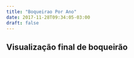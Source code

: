 ```yaml
---
title: "Boqueirao Por Ano"
date: 2017-11-28T09:34:05-03:00
draft: false
---
```




<div class="container">
    <div class="row">
      <h2>Visualização final de boqueirão</h2>
    </div>
    <div class="row mychart" id="chart">
    </div>

  <script type="text/javascript">
    "use strict"

    var alturaSVG = 400, larguraSVG = 900;
    var	margin = {top: 10, right: 20, bottom:30, left: 45},
        larguraVis = larguraSVG - margin.left - margin.right,
        alturaVis = alturaSVG - margin.top - margin.bottom;


  function desenhaCirculos(dados) {

    var grafico = d3.select('#chart')
      .append('svg')
        .attr('width', larguraVis + margin.left + margin.right)
        .attr('height', alturaVis + margin.top + margin.bottom)
      .append('g') // para entender o <g> vá em x03-detalhes-svg.html
        .attr('transform', 'translate(' +  margin.left + ',' + margin.top + ')');



    var x = d3.scaleBand()
              .domain(dados.map((dados, indice) => dados.mes))
              .range([0, larguraVis]);

    var y = d3.scaleLinear()
              .domain([0, 100])
              .range([alturaVis, 0]); // Configure essa escala com domain e range






    grafico.selectAll('g')
            .data(dados)
            .enter()
              .append('circle')
                .attr("cx", d => x(d.mes) + 40)
                .attr("cy", d => y(d.mediana))
                .attr("r", d => d.noventa_percentil * 0.38)
                .style("fill", "goldenrod");


    grafico.selectAll('g')
           .data(dados)
           .enter()
            .append('circle')
               .attr("cx", d => x(d.mes) + 40)
               .attr("cy", d => y(d.mediana))
               .attr("cz", d => -1)
               .attr("r", d => d.dez_percentil * 0.50)
               .style("fill", "steelblue");





    grafico.append("g")
            .attr("class", "x axis")
            .attr("transform", "translate(0," + alturaVis + ")")
            .call(d3.axisBottom(x));

    grafico.append('g')
            .attr('transform', 'translate(0,0)')
            .call(d3.axisLeft(y));



  }

  d3.csv('dados/boqueirao-por-mes.csv', function(dados) {
    desenhaCirculos(dados);
  });

  </script>

</div>
